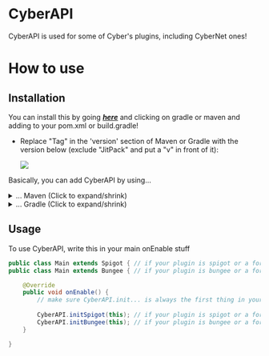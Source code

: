 # CyberAPI
CyberAPI is used for some of Cyber's plugins, including CyberNet ones!

# How to use

## Installation
You can install this by going **_[here](https://jitpack.io/#CyberedCake/CyberAPI/)_** and clicking on gradle or 
maven and adding to your pom.xml or build.gradle!

- Replace "Tag" in the 'version' section of Maven or Gradle with the version below (exclude "JitPack" and put a "v" in front of it):

    [![](https://jitpack.io/v/CyberedCake/CyberAPI.svg)](https://jitpack.io/#CyberedCake/CyberAPI)

Basically, you can add CyberAPI by using...

<details>
  <summary>... Maven (Click to expand/shrink)</summary>
  
  ## Adding CyberAPI (Maven)
    
  Add this to your maven repositories...  
  ```xml
<repository>
    <id>jitpack.io</id>
    <url>https://jitpack.io</url>
 </repository>
  ```
    
  Add this to your maven dependencies...
  ```xml
<dependency>
    <groupId>com.github.CyberedCake</groupId>
    <artifactId>CyberAPI</artifactId>
    <version>Put latest version with a 'v' in front HERE</version>
</dependency>
   ```
</details>

<details>
  <summary>... Gradle (Click to expand/shrink)</summary>
  
  ## Adding CyberAPI (Gradle)
    
  Add this to your build.gradle...  
  ```gradle
repositories {
	maven { url 'https://jitpack.io' }
}
  ```
    
  ```gradle
dependencies {
	implementation 'com.github.CyberedCake:CyberAPI:Put latest version with a 'v' in front HERE'
}
   ```
</details>

## Usage
To use CyberAPI, write this in your main onEnable stuff
```java
public class Main extends Spigot { // if your plugin is spigot or a fork of spigot (paper)
public class Main extends Bungee { // if your plugin is bungee or a fork of bungee (waterfall)

	@Override
	public void onEnable() {
		// make sure CyberAPI.init... is always the first thing in your onEnable class if it accesses anything (like Log#info or something)
	
		CyberAPI.initSpigot(this); // if your plugin is spigot or a fork of spigot (paper)
		CyberAPI.initBungee(this); // if your plugin is bungee or a fork of bungee (waterfall)
	}

}
```
